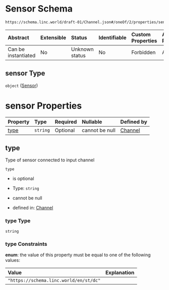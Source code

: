 # Sensor Schema

```txt
https://schema.linc.world/draft-01/Channel.json#/oneOf/2/properties/sensor
```



| Abstract            | Extensible | Status         | Identifiable | Custom Properties | Additional Properties | Access Restrictions | Defined In                                           |
| :------------------ | :--------- | :------------- | :----------- | :---------------- | :-------------------- | :------------------ | :--------------------------------------------------- |
| Can be instantiated | No         | Unknown status | No           | Forbidden         | Allowed               | none                | [Channel.json*](Channel.json "open original schema") |

## sensor Type

`object` ([Sensor](channel-oneof-channel-with-dc-input-properties-sensor.md))

# sensor Properties

| Property      | Type     | Required | Nullable       | Defined by                                                                                                                                                                       |
| :------------ | :------- | :------- | :------------- | :------------------------------------------------------------------------------------------------------------------------------------------------------------------------------- |
| [type](#type) | `string` | Optional | cannot be null | [Channel](channel-oneof-channel-with-dc-input-properties-sensor-properties-type.md "https://schema.linc.world/draft-01/Channel.json#/oneOf/2/properties/sensor/properties/type") |

## type

Type of sensor connected to input channel

`type`

*   is optional

*   Type: `string`

*   cannot be null

*   defined in: [Channel](channel-oneof-channel-with-dc-input-properties-sensor-properties-type.md "https://schema.linc.world/draft-01/Channel.json#/oneOf/2/properties/sensor/properties/type")

### type Type

`string`

### type Constraints

**enum**: the value of this property must be equal to one of the following values:

| Value                                  | Explanation |
| :------------------------------------- | :---------- |
| `"https://schema.linc.world/en/st/dc"` |             |

